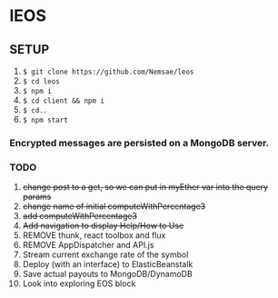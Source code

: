 # lEOS

## SETUP
1. `$ git clone https://github.com/Nemsae/leos`
2. `$ cd leos`
3. `$ npm i`
4. `$ cd client && npm i`
5. `$ cd..`
6. `$ npm start`

### Encrypted messages are persisted on a MongoDB server.

### TODO
1. ~~change post to a get, so we can put in myEther var into the query params~~
1. ~~change name of initial computeWithPercentage3~~
1. ~~add computeWithPercentage3~~
1. ~~Add navigation to display Help/How to Use~~
1. REMOVE thunk, react toolbox and flux
1. REMOVE AppDispatcher and API.js
1. Stream current exchange rate of the symbol
1. Deploy (with an interface) to ElasticBeanstalk
1. Save actual payouts to MongoDB/DynamoDB
1. Look into exploring EOS block
